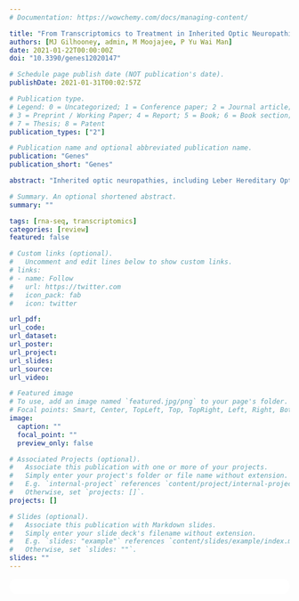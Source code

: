 ```yaml
---
# Documentation: https://wowchemy.com/docs/managing-content/

title: "From Transcriptomics to Treatment in Inherited Optic Neuropathies"
authors: [MJ Gilhooney, admin, M Moojajee, P Yu Wai Man]
date: 2021-01-22T00:00:00Z
doi: "10.3390/genes12020147"

# Schedule page publish date (NOT publication's date).
publishDate: 2021-01-31T00:02:57Z

# Publication type.
# Legend: 0 = Uncategorized; 1 = Conference paper; 2 = Journal article;
# 3 = Preprint / Working Paper; 4 = Report; 5 = Book; 6 = Book section;
# 7 = Thesis; 8 = Patent
publication_types: ["2"]

# Publication name and optional abbreviated publication name.
publication: "Genes"
publication_short: "Genes"

abstract: "Inherited optic neuropathies, including Leber Hereditary Optic Neuropathy (LHON) and Dominant Optic Atrophy (DOA), are monogenetic diseases with a final common pathway of mitochondrial dysfunction leading to retinal ganglion cell (RGC) death and ultimately loss of vision. They are, therefore, excellent models with which to investigate this ubiquitous disease process-implicated in both common polygenetic ocular diseases (e.g., Glaucoma) and late-onset central nervous system neurodegenerative diseases (e.g., Parkinson disease). In recent years, cellular and animal models of LHON and DOA have matured in parallel with techniques (such as RNA-seq) to determine and analyze the transcriptomes of affected cells. This confluence leaves us at a particularly exciting time with the potential for the identification of novel pathogenic players and therapeutic targets. Here, we present a discussion of the importance of inherited optic neuropathies and how transcriptomic techniques can be exploited in the development of novel mutation-independent, neuroprotective therapies."

# Summary. An optional shortened abstract.
summary: ""

tags: [rna-seq, transcriptomics]
categories: [review]
featured: false

# Custom links (optional).
#   Uncomment and edit lines below to show custom links.
# links:
# - name: Follow
#   url: https://twitter.com
#   icon_pack: fab
#   icon: twitter

url_pdf:
url_code:
url_dataset:
url_poster:
url_project:
url_slides:
url_source:
url_video:

# Featured image
# To use, add an image named `featured.jpg/png` to your page's folder. 
# Focal points: Smart, Center, TopLeft, Top, TopRight, Left, Right, BottomLeft, Bottom, BottomRight.
image:
  caption: ""
  focal_point: ""
  preview_only: false

# Associated Projects (optional).
#   Associate this publication with one or more of your projects.
#   Simply enter your project's folder or file name without extension.
#   E.g. `internal-project` references `content/project/internal-project/index.md`.
#   Otherwise, set `projects: []`.
projects: []

# Slides (optional).
#   Associate this publication with Markdown slides.
#   Simply enter your slide deck's filename without extension.
#   E.g. `slides: "example"` references `content/slides/example/index.md`.
#   Otherwise, set `slides: ""`.
slides: ""
---
```



<script type='text/javascript' src='https://d1bxh8uas1mnw7.cloudfront.net/assets/embed.js'></script>
<html>
  <style>
    section {
        background: white;
        color: black;
        border-radius: 1em;
        padding: 1em;
        left: 50% }
    #inner {
        display: inline-block;
        display: flex;
        align-items: center;
        justify-content: center }
  </style>
  <section>
    <div id="inner">
      <span style="float:left"; class="__dimensions_badge_embed__" data-doi="10.3390/genes12020147" data-hide-zero-citations="true" data-legend="always">
      </span><script async src="https://badge.dimensions.ai/badge.js" charset="utf-8"></script>
      <div  style="float:right"; data-link-target="_blank" data-badge-details="right" data-badge-type="medium-donut"
      data-doi="110.3390/genes12020147"   data-condensed="true" data-hide-no-mentions="true" class="altmetric-embed"></div>
    </div>
  </section>